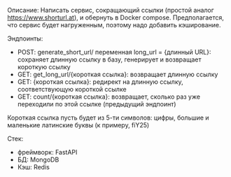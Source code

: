 Описание:
Написать сервис, сокращающий ссылки (простой аналог https://www.shorturl.at),
и обернуть в Docker compose. Предполагается, что сервис будет нагруженным, поэтому надо добавить кэширование.

Эндпоинты:
 - POST: generate_short_url/
   переменная long_url = {длинный URL}: сохраняет длинную ссылку в базу, генерирует и возвращает короткую ссылку
 - GET: get_long_url/{короткая ссылка}: возвращает длинную ссылку
 - GET: {короткая ссылка}: редирект на длинную ссылку, соответствующую короткой ссылке
 - GET: count/{короткая ссылка}: возвращает, сколько раз уже переходили по этой ссылке (предыдущий эндпоинт)

Короткая ссылка пусть будет из 5-ти символов: цифры, большие и маленькие латинские буквы (к примеру, fiY25)

Стек:
- фреймворк: FastAPI
- БД: MongoDB
- Кэш: Redis
